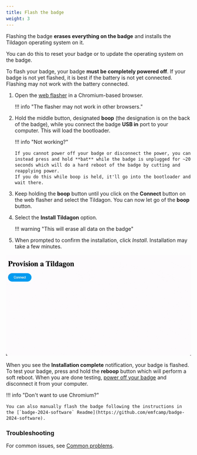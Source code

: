 ```yaml
---
title: Flash the badge
weight: 3
---
```


Flashing the badge **erases everything on the badge** and installs the Tildagon operating system on it.

You can do this to reset your badge or to update the operating system on the badge.

To flash your badge, your badge **must be completely powered off**. If your badge is not yet flashed, it is best if the battery is not yet connected. Flashing may not work with the battery connected.

1.  Open the [web flasher](https://emfcamp.github.io/badge-2024-software/) in a Chromium-based browser.

    !!! info "The flasher may not work in other browsers."

1.  Hold the middle button, designated **boop** (the designation is on the back of the badge), while you connect the badge **USB in** port to your computer. This will load the bootloader.

    !!! info "Not working?"

        If you cannot power off your badge or disconnect the power, you can instead press and hold **bat** while the badge is unplugged for ~20 seconds which will do a hard reboot of the badge by cutting and reapplying power.
        If you do this while boop is held, it'll go into the bootloader and wait there.

1.  Keep holding the **boop** button until you click on the **Connect** button on the web flasher and select the Tildagon. You can now let go of the **boop** button.
1.  Select the **Install Tildagon** option.

    !!! warning "This will erase all data on the badge"

1.  When prompted to confirm the installation, click _Install_. Installation may take a few minutes.

![Provisioning flow](../images/badge-photos/provision.gif)

When you see the **Installation complete** notification, your badge is flashed. To test your badge, press and hold the **reboop** button which will perform a soft reboot. When you are done testing, [power off your badge](./end-user-manual.md#power-off) and disconnect it from your computer.

!!! info "Don't want to use Chromium?"

    You can also manually flash the badge following the instructions in the [`badge-2024-software` Readme](https://github.com/emfcamp/badge-2024-software).

### Troubleshooting

For common issues, see [Common problems](../using-the-badge/common-problems.md).

